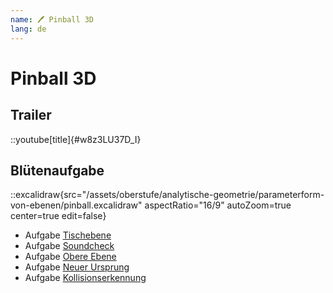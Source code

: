 ```yaml
---
name: 🖊 Pinball 3D
lang: de
---
```


# Pinball 3D

## Trailer

::youtube[title]{#w8z3LU37D_I}


## Blütenaufgabe

::excalidraw{src="/assets/oberstufe/analytische-geometrie/parameterform-von-ebenen/pinball.excalidraw" aspectRatio="16/9" autoZoom=true center=true edit=false}

- Aufgabe [Tischebene](/oberstufe/analytische-geometrie/parameterform-von-ebenen/pinball3d-a)
- Aufgabe [Soundcheck](/oberstufe/analytische-geometrie/parameterform-von-ebenen/pinball3d-b)
- Aufgabe [Obere Ebene](/oberstufe/analytische-geometrie/parameterform-von-ebenen/pinball3d-c)
- Aufgabe [Neuer Ursprung](/oberstufe/analytische-geometrie/parameterform-von-ebenen/pinball3d-d)
- Aufgabe [Kollisionserkennung](/oberstufe/analytische-geometrie/parameterform-von-ebenen/pinball3d-e)